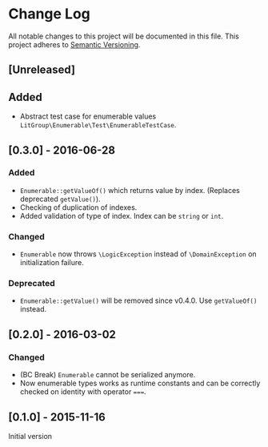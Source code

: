 # Change Log
All notable changes to this project will be documented in this file.
This project adheres to [Semantic Versioning](http://semver.org/).

## [Unreleased]
## Added
- Abstract test case for enumerable values `LitGroup\Enumerable\Test\EnumerableTestCase`.

## [0.3.0] - 2016-06-28
### Added
- `Enumerable::getValueOf()` which returns value by index. (Replaces deprecated `getValue()`).
- Checking of duplication of indexes.
- Added validation of type of index. Index can be `string` or `int`.

### Changed
- `Enumerable` now throws `\LogicException` instead of `\DomainException`
  on initialization failure.

### Deprecated
- `Enumerable::getValue()` will be removed since v0.4.0. Use `getValueOf()` instead.


## [0.2.0] - 2016-03-02
### Changed
* (BC Break) `Enumerable` cannot be serialized anymore.
* Now enumerable types works as runtime constants and can be correctly
  checked on identity with operator `===`.

## [0.1.0] - 2015-11-16
Initial version
